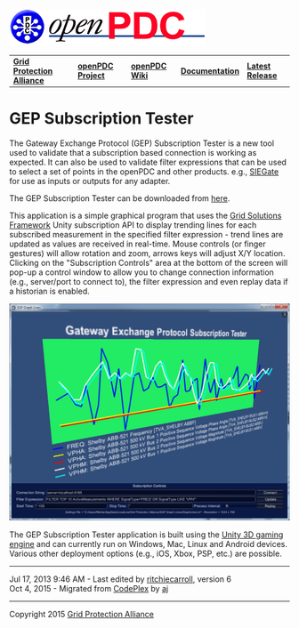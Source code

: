 [![The Open Source Phasor Data Concentrator](openPDC_Logo.png)](openPDC_Home.md "The Open Source Phasor Data Concentrator")

|   |   |   |   |   |
|---|---|---|---|---|
| **[Grid Protection Alliance](http://www.gridprotectionalliance.org "Grid Protection Alliance Home Page")** | **[openPDC Project](https://github.com/GridProtectionAlliance/openPDC "openPDC Project on GitHub")** | **[openPDC Wiki](openPDC_Home.md "openPDC Wiki Home Page")** | **[Documentation](openPDC_Documentation_Home.md "openPDC Documentation Home Page")** | **[Latest Release](https://github.com/GridProtectionAlliance/openPDC/releases "openPDC Releases Home Page")** |

# GEP Subscription Tester
The Gateway Exchange Protocol (GEP) Subscription Tester is a new tool used to validate that a subscription based connection is working as expected. It can also be used to validate filter expressions that can be used to select a set of points in the openPDC and other products.  e.g., [SIEGate](https://github.com/GridProtectionAlliance/SIEGate/) for use as inputs or outputs for any adapter.

The GEP Subscription Tester can be downloaded from [here](http://www.gridprotectionalliance.org/NightlyBuilds/openPDC/GEP%20Subscription%20Tester.zip).

This application is a simple graphical program that uses the [Grid Solutions Framework](https://github.com/GridProtectionAlliance/gsf)
 Unity subscription API to display trending lines for each subscribed measurement in the specified filter expression - trend lines are updated as values are received in real-time. Mouse controls (or finger gestures) will allow rotation and zoom, arrows keys will adjust X/Y location. Clicking on the "Subscription Controls" area at the bottom of the screen will pop-up a control window to allow you to change connection information (e.g., server/port to connect to), the filter expression and even replay data if a historian is enabled.

![](GEP_Subscription_Tester.files/GEPSubscriptionTester.png "GEPSubscriptionTester.png")

The GEP Subscription Tester application is built using the [Unity 3D gaming engine](http://unity3d.com/) and can currently run on Windows, Mac, Linux and Android devices. Various other deployment options (e.g., iOS, Xbox, PSP, etc.) are possible.

---

Jul 17, 2013 9:46 AM - Last edited by [ritchiecarroll](https://github.com/ritchiecarroll), version 6  
Oct 4, 2015 - Migrated from [CodePlex](http://openpdc.codeplex.com/wikipage?title=GEP%20Subscription%20Tester) by [aj](https://github.com/ajstadlin)

---

Copyright 2015 [Grid Protection Alliance](http://www.gridprotectionalliance.org)